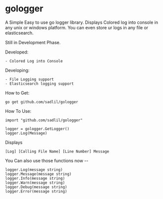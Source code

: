# gologger

A Simple Easy to use go logger library.  Displays Colored log into console in any unix or windows platform.
You can even store ur logs in any file or elasticsearch.

Still in Development Phase. 


Developed:

    - Colored Log into Console
Developing:

    - File Logging support
    - Elasticsearch logging support
    
How to Get:

    go get github.com/sadlil/gologger
How To Use:
    
    import "github.com/sadlil/gologger"
    
    logger = gologger.GetLogger()
    logger.Log(Message)
Displays

    [Log] [Calling File Name] [Line Number] Message
    
You Can also use those functions now --

    logger.Log(message string)
    logger.Message(message string)
    logger.Info(message string)
    logger.Warn(message string)
    logger.Debug(message string)
    logger.Error(message string)